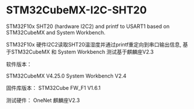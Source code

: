 # STM32CubeMX-I2C-SHT20

STM32F10x SHT20 (hardware I2C2) and printf to  USART1  based on STM32CubeMX and System Workbench.

STM32F10x 硬件I2C2读取SHT20温湿度并通过printf重定向到串口输出信息, 基于STM32CubeMX 和 System Workbench 测试基于麒麟座V2.3

软件版本：

STM32CubeMX V4.25.0
System Workbench V2.4

固件库版本： STM32Cube FW_F1 V1.6.1

测试硬件： OneNet 麒麟座V2.3
